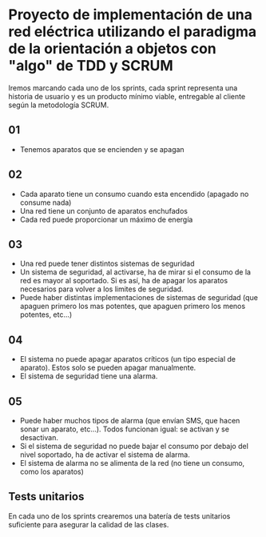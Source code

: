 # Proyecto de implementación de una red eléctrica utilizando el paradigma de la orientación a objetos con "algo" de TDD y SCRUM

Iremos marcando cada uno de los sprints, cada sprint representa una historia de usuario y es un producto mínimo viable, entregable al cliente según la metodología SCRUM.

## 01
 - Tenemos aparatos que se encienden y se apagan

## 02
 - Cada aparato tiene un consumo cuando esta encendido (apagado no
consume nada)
 - Una red tiene un conjunto de aparatos enchufados
 - Cada red puede proporcionar un máximo de energía

## 03
 - Una red puede tener distintos sistemas de seguridad
 - Un sistema de seguridad, al activarse, ha de mirar si el consumo de la
red es mayor al soportado.
 Si es así, ha de apagar los aparatos necesarios para volver a los
limites de seguridad.
 - Puede haber distintas implementaciones de sistemas de seguridad
(que apaguen primero los mas potentes, que apaguen primero los
menos potentes, etc...)

## 04
 - El sistema no puede apagar aparatos críticos (un tipo especial de
aparato). Estos solo se pueden apagar manualmente.
 - El sistema de seguridad tiene una alarma.

## 05
 - Puede haber muchos tipos de alarma (que envían SMS, que hacen
sonar un aparato, etc...). Todos funcionan igual: se activan y se
desactivan.
 - Si el sistema de seguridad no puede bajar el consumo por debajo del
nivel soportado, ha de activar el sistema de alarma.
 - El sistema de alarma no se alimenta de la red (no tiene un consumo,
como los aparatos)

## Tests unitarios

En cada uno de los sprints crearemos una batería de tests unitarios suficiente para asegurar la calidad de las clases.
